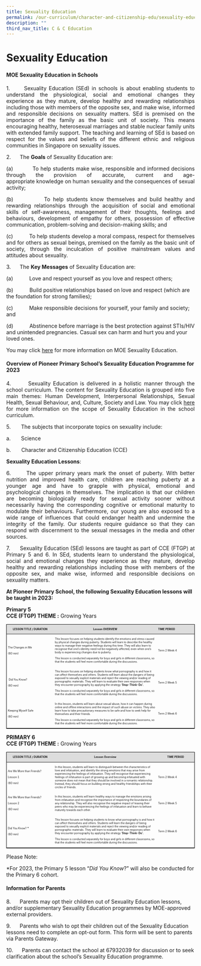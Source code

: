 ```yaml
---
title: Sexuality Education
permalink: /our-curriculum/character-and-citizenship-edu/sexuality-education/
description: ""
third_nav_title: C & C Education
---
```

# Sexuality Education

#### MOE Sexuality Education in Schools

<p align="Justify">1.&nbsp;&nbsp;&nbsp;&nbsp;&nbsp;&nbsp;Sexuality Education (SEd) in schools is about enabling students to understand the physiological, social and emotional changes they experience as they mature, develop healthy and rewarding relationships including those with members of the opposite sex, and make wise, informed and responsible decisions on sexuality matters. SEd is premised on the importance of the family as the basic unit of society. This means encouraging healthy, heterosexual marriages and stable nuclear family units with extended family support. The teaching and learning of SEd is based on respect for the values and beliefs of the different ethnic and religious communities in Singapore on sexuality issues.</p>


<p align="Justify">2.&nbsp;&nbsp;&nbsp;&nbsp;&nbsp;&nbsp;The <b>Goals</b> of Sexuality Education are:</p>

<p align="Justify">(a)&nbsp;&nbsp;&nbsp;&nbsp;&nbsp;&nbsp;&nbsp;&nbsp;&nbsp;&nbsp;&nbsp;To help students make wise, responsible and informed decisions through the provision of accurate, current and age-appropriate&nbsp;knowledge&nbsp;on human sexuality and the consequences of sexual activity;</p>

<p align="Justify">(b)&nbsp;&nbsp;&nbsp;&nbsp;&nbsp;&nbsp;&nbsp;&nbsp;&nbsp;&nbsp;&nbsp;To help students know themselves and build healthy and rewarding relationships through the acquisition of&nbsp;social and emotional skills&nbsp;of self-awareness, management of their thoughts, feelings and behaviours, development of empathy for others, possession of effective communication, problem-solving and decision-making skills; and</p>

<p align="Justify">(c)&nbsp;&nbsp;&nbsp;&nbsp;&nbsp;&nbsp;&nbsp;&nbsp;&nbsp;&nbsp;&nbsp;To help students develop a moral compass, respect for themselves and for others as sexual beings, premised on the family as the basic unit of society, through the inculcation of&nbsp;positive mainstream values and attitudes&nbsp;about sexuality.</p>


3.&nbsp;&nbsp;&nbsp;&nbsp;&nbsp;&nbsp;The&nbsp;**Key Messages**&nbsp;of Sexuality Education are:

(a)&nbsp;&nbsp;&nbsp;&nbsp;&nbsp;&nbsp;&nbsp;&nbsp;&nbsp;&nbsp;&nbsp;Love and respect yourself as you love and respect others;

(b)&nbsp;&nbsp;&nbsp;&nbsp;&nbsp;&nbsp;&nbsp;&nbsp;&nbsp;&nbsp;&nbsp;Build positive relationships based on love and respect (which are the foundation for strong families);

(c)&nbsp;&nbsp;&nbsp;&nbsp;&nbsp;&nbsp;&nbsp;&nbsp;&nbsp;&nbsp;&nbsp;Make responsible decisions for yourself, your family and society; and

(d)&nbsp;&nbsp;&nbsp;&nbsp;&nbsp;&nbsp;&nbsp;&nbsp;&nbsp;&nbsp;&nbsp;Abstinence before marriage is the best protection against STIs/HIV and unintended pregnancies. Casual sex can harm and hurt you and your loved ones.

You may click&nbsp;[here](https://go.gov.sg/moe-sexuality-education)&nbsp;for more information on MOE Sexuality Education.

#### Overview of Pioneer Primary School’s Sexuality Education Programme for 2023

<p align="Justify">4.&nbsp;&nbsp;&nbsp;&nbsp;&nbsp;&nbsp; Sexuality Education is delivered in a holistic manner through the school curriculum.&nbsp;The content for Sexuality Education is grouped into five main themes: Human Development, Interpersonal Relationships, Sexual Health, Sexual Behaviour, and, Culture, Society and Law. You may click <a href="https://go.gov.sg/moe-sexuality-education-scope">here</a> for more information on the scope of Sexuality Education in the school curriculum.</p>

5.&nbsp;&nbsp;&nbsp;&nbsp;&nbsp;&nbsp; The subjects that incorporate topics on sexuality include:

a.&nbsp;&nbsp;&nbsp;&nbsp;&nbsp;&nbsp;&nbsp;Science

b.&nbsp;&nbsp;&nbsp;&nbsp;&nbsp;&nbsp;&nbsp;Character and Citizenship Education (CCE)

**Sexuality Education Lessons**:

<p align="Justify">6.&nbsp;&nbsp;&nbsp;&nbsp;&nbsp;&nbsp;The upper primary years mark the onset of puberty. With better nutrition and improved health care, children are reaching puberty at a younger age and have to grapple with physical, emotional and psychological changes in themselves. The implication is that our children are becoming biologically ready for sexual activity sooner without necessarily having the corresponding cognitive or emotional maturity to modulate their behaviours. Furthermore, our young are also exposed to a wide range of influences that could endanger health and undermine the integrity of the family. Our students require guidance so that they can respond with discernment to the sexual messages in the media and other sources.</p>

<p align="Justify">7.&nbsp;&nbsp;&nbsp;&nbsp;&nbsp;&nbsp;Sexuality Education (SEd) lessons are taught as part of CCE (FTGP) at Primary 5 and 6. In SEd, students learn to understand the physiological, social and emotional changes they experience as they mature, develop healthy and rewarding relationships including those with members of the opposite sex, and make wise, informed and responsible decisions on sexuality matters.</p>


**At Pioneer Primary School, the following Sexuality Education lessons will be taught in 2023:**

**Primary 5**<br>
**CCE (FTGP) THEME :** Growing Years

	
<table style="width: 100%; border:1px solid black; font-size:50%;">
<thead>
<tr style="background-color: #dddddd;">
<td width="25%" style="text-align: center;">
<p><strong>LESSON TITLE / DURATION</strong></p>
</td>
<td width="55%" style="text-align: center;">
<p><strong>Lesson OVERVIEW</strong></p>
</td>
<td width="20%">
<p><strong>TIME PERIOD </strong></p>
</td>
</tr>
</thead>
<tbody>
<tr>
<td width="210">
<p>The Changes in Me</p>
<p>(60 min)</p>
</td>
<td width="461">
<p>This lesson focuses on helping students identify the emotions and stress caused by physical changes during puberty. Students will learn to describe the healthy ways to manage their negative feelings during this time. They will also learn to recognise that one’s identity need not be negatively affected, even when one’s body is experiencing changes due to puberty.</p>
<p>This lesson is conducted separately for boys and girls in different classrooms, so that the students will feel more comfortable during the discussions.</p>
</td>
<td width="180">
<p>Term 2 Week 4</p>
</td>
</tr>
<tr>
<td width="210">
<p>&nbsp;Did You Know?</p>
<p>(60 min)</p>
</td>
<td width="461">
<p>This lesson focuses on helping students know what pornography is and how it can affect themselves and others. Students will learn about the dangers of being exposed to sexually explicit materials and reject the viewing and/or reading of pornographic materials. They will learn to evaluate their own responses when they encounter pornography by applying the strategy ‘<strong>Stop-Think-Do’. </strong></p>
<p>This lesson is conducted separately for boys and girls in different classrooms, so that the students will feel more comfortable during the discussions.</p>
</td>
<td width="180">
<p>Term 2 Week 5</p>
</td>
</tr>
<tr>
<td width="210">
<p>Keeping Myself Safe</p>
<p>(60 min)</p>
</td>
<td width="461">
<p>In this lesson, students will learn about sexual abuse, how it can happen during online and offline interactions and the impact of such abuse on victims. They also learn how to take precautionary measures to be safe and how to seek help for themselves and their friends.</p>
<p>This lesson is conducted separately for boys and girls in different classrooms, so that the students will feel more comfortable during the discussions.</p>
</td>
<td width="180">
<p>Term 2 Week 6</p>
</td>
</tr>
</tbody>
</table>
	



**PRIMARY 6** <br>
**CCE (FTGP) THEME :** Growing Years

	
<table style="width: 100%; border:1px solid black; font-size:50%;">
<thead>
<tr style="background-color: #dddddd;">
<td width="25%" style="text-align: center;">
<p><strong>LESSON TITLE / DURATION</strong></p>
</td>
<td width="55%" style="text-align: center;">
<p><strong>Lesson Overview</strong></p>
</td>
<td width="20%" style="text-align: center;">
<p><strong>TIME PERIOD</strong></p>
</td>
</tr>
</thead>
<tbody>
<tr>
<td width="217">
<p>Are We More than Friends?</p>
<p>Lesson 1</p>
<p>(60 min)</p>
</td>
<td width="387">
<p>In this lesson, students will learn to distinguish between the characteristics of love and infatuation, and identify the strong emotions that may arise from experiencing the feelings of infatuation. They will recognise that experiencing feelings of infatuation is part of growing up and becoming infatuated with someone does not mean that they should be involved in a romantic relationship. Instead, they should focus on building strong and healthy friendships with their circles of friends.</p>
</td>
<td width="208">
<p>Term 2 Week 4</p>
</td>
</tr>
<tr>
<td width="217">
<p>Are We More than Friends?</p>
<p>Lesson 2</p>
<p>(60 min)</p>
</td>
<td width="387">
<p>In this lesson, students will learn healthy ways to manage the emotions arising from infatuation and recognise the importance of respecting the boundaries of any relationship. They will also recognise the negative impact of teasing their peers who may be experiencing the feelings of infatuation and learn to behave maturely towards each other.</p>
</td>
<td width="208">
<p>Term 2 Week 5</p>
</td>
</tr>
<tr>
<td width="217">
<p>Did You Know? <strong>*</strong></p>
<p>(60 min)</p>
</td>
<td width="387">
<p>This lesson focuses on helping students to know what pornography is and how it can affect themselves and others. Students will learn the dangers of being exposed to sexually explicit materials and reject the viewing and/or reading of pornographic materials. They will learn to evaluate their own responses when they encounter pornography by applying the strategy ‘<strong>Stop-Think-Do’.</strong></p>
<p>This lesson is conducted separately for boys and girls in different classrooms, so that the students will feel more comfortable during the discussions.</p>
</td>
<td width="208">
<p>Term 2 Week 6</p>
</td>
</tr>
</tbody>
</table>
	
	
	
Please Note:

\*For&nbsp;2023, the Primary 5 lesson “_Did You Know_?” will also be conducted for the Primary 6 cohort.

#### Information for Parents

8.&nbsp;&nbsp;&nbsp;&nbsp;&nbsp;&nbsp;Parents may opt their children out of Sexuality Education lessons, and/or supplementary Sexuality Education programmes by MOE-approved external providers.

9.&nbsp;&nbsp;&nbsp;&nbsp;&nbsp;&nbsp;Parents who wish to opt their children out of the Sexuality Education lessons need to complete an opt-out form. This form will be sent to parents via Parents Gateway.

10.&nbsp;&nbsp;&nbsp;&nbsp;&nbsp;&nbsp;Parents can contact the school at 67932039 for discussion or to seek clarification about the school’s Sexuality Education programme.